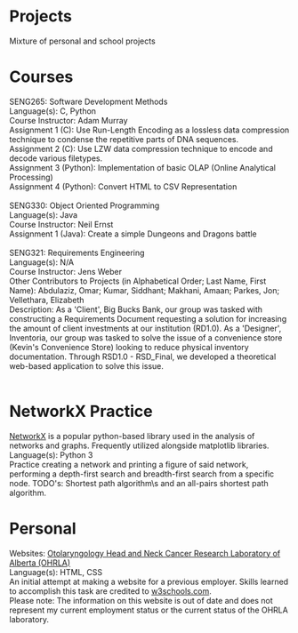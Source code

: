 # Projects
Mixture of personal and school projects

# Courses
SENG265: Software Development Methods<br>
Language(s): C, Python<br>
Course Instructor: Adam Murray<br>
Assignment 1 (C): Use Run-Length Encoding as a lossless data compression technique to condense the repetitive parts of DNA sequences.<br>
Assignment 2 (C): Use LZW data compression technique to encode and decode various filetypes.<br>
Assignment 3 (Python): Implementation of basic OLAP (Online Analytical Processing)<br>
Assignment 4 (Python): Convert HTML to CSV Representation<br>
<br>
SENG330: Object Oriented Programming<br>
Language(s): Java<br>
Course Instructor: Neil Ernst<br>
Assignment 1 (Java): Create a simple Dungeons and Dragons battle<br>
<br>
SENG321: Requirements Engineering<br>
Language(s): N/A<br>
Course Instructor: Jens Weber<br>
Other Contributors to Projects (in Alphabetical Order; Last Name, First Name): Abdulaziz, Omar; Kumar, Siddhant; Makhani, Amaan; Parkes, Jon; Vellethara, Elizabeth<br>
Description: As a 'Client', Big Bucks Bank, our group was tasked with constructing a Requirements Document requesting a solution for increasing the amount of client investments at our institution (RD1.0). As a 'Designer', Inventoria, our group was tasked to solve the issue of a convenience store (Kevin's Convenience Store) looking to reduce physical inventory documentation. Through RSD1.0 - RSD_Final, we developed a theoretical web-based application to solve this issue.<br>
<br>
# NetworkX Practice
<a href="https://networkx.github.io/">NetworkX</a> is a popular python-based library used in the analysis of networks and graphs. Frequently utilized alongside matplotlib libraries.<br>
Language(s): Python 3<br>
Practice creating a network and printing a figure of said network, performing a depth-first search and breadth-first search from a specific node. 
TODO's: Shortest path algorithm\s and an all-pairs shortest path algorithm.
<br>
# Personal
Websites: <a href="https://htmlpreview.github.io/?https://github.com/cdlindsa/Projects/blob/master/Personal_Projects/Websites/OHRLA/home.htm">Otolaryngology Head and Neck Cancer Research Laboratory of Alberta (OHRLA)</a><br>
Language(s): HTML, CSS<br>
An initial attempt at making a website for a previous employer. Skills learned to accomplish this task are credited to <a href="https://www.w3schools.com/">w3schools.com</a>. <br>
Please note: The information on this website is out of date and does not represent my current employment status or the current status of the OHRLA laboratory.
<br>
